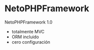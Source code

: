 NetoPHPFramework
================

NetoPHPFramework 1.0
* totalmente MVC
* ORM incluido
* cero configuración